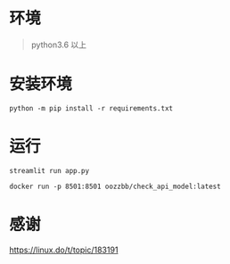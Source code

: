 # 环境
> python3.6 以上
 
# 安装环境
```
python -m pip install -r requirements.txt
```

# 运行
```
streamlit run app.py
```

```
docker run -p 8501:8501 oozzbb/check_api_model:latest
```

# 感谢
https://linux.do/t/topic/183191⁠
